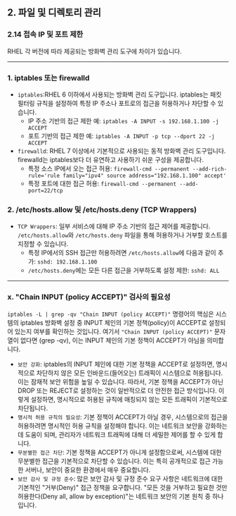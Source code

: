 ## 2. 파일 및 디렉토리 관리

### 2.14 접속 IP 및 포트 제한
RHEL 각 버전에 따라 제공되는 방화벽 관리 도구에 차이가 있습니다.

<hr/>

### 1. iptables 또는 firewalld

- `iptables`:RHEL 6 이하에서 사용되는 방화벽 관리 도구입니다. iptables는 패킷 필터링 규칙을 설정하여 특정 IP 주소나 포트로의 접근을 허용하거나 차단할 수 있습니다.
  - IP 주소 기반의 접근 제한 예: `iptables -A INPUT -s 192.168.1.100 -j ACCEPT`
  - 포트 기반의 접근 제한 예: `iptables -A INPUT -p tcp --dport 22 -j ACCEPT`
- `firewalld`: RHEL 7 이상에서 기본적으로 사용되는 동적 방화벽 관리 도구입니다. firewalld는 iptables보다 더 유연하고 사용하기 쉬운 구성을 제공합니다.
  - 특정 소스 IP에서 오는 접근 허용: `firewall-cmd --permanent --add-rich-rule='rule family="ipv4" source address="192.168.1.100" accept'`
  - 특정 포트에 대한 접근 허용: `firewall-cmd --permanent --add-port=22/tcp`


### 2. /etc/hosts.allow 및 /etc/hosts.deny (TCP Wrappers)

- `TCP Wrappers`: 일부 서비스에 대해 IP 주소 기반의 접근 제어를 제공합니다. `/etc/hosts.allow`와 `/etc/hosts.deny` 파일을 통해 허용하거나 거부할 호스트를 지정할 수 있습니다.
  - 특정 IP에서의 SSH 접근만 허용하려면 `/etc/hosts.allow`에 다음과 같이 추가: `sshd: 192.168.1.100`
  - `/etc/hosts.deny`에는 모든 다른 접근을 거부하도록 설정 제한: `sshd: ALL`

<hr/>

### x. "Chain INPUT (policy ACCEPT)" 검사의 필요성

`iptables -L | grep -qv "Chain INPUT (policy ACCEPT)"` 명령어의 핵심은 시스템의 iptables 방화벽 설정 중 INPUT 체인의 기본 정책(policy)이 ACCEPT로 설정되어 있는지 여부를 확인하는 것입니다. 여기서 `"Chain INPUT (policy ACCEPT)"` 문자열이 없다면 (grep -qv), 이는 INPUT 체인의 기본 정책이 ACCEPT가 아님을 의미합니다.

- `보안 강화`:  iptables의 INPUT 체인에 대한 기본 정책을 ACCEPT로 설정하면, 명시적으로 차단하지 않은 모든 인바운드(들어오는) 트래픽이 시스템으로 허용됩니다. 이는 잠재적 보안 위험을 높일 수 있습니다. 따라서, 기본 정책을 ACCEPT가 아닌 DROP 또는 REJECT로 설정하는 것이 일반적으로 더 안전한 접근 방식입니다. 이렇게 설정하면, 명시적으로 허용된 규칙에 매칭되지 않는 모든 트래픽이 기본적으로 차단됩니다.
- `명시적 허용 규칙의 필요성`: 기본 정책이 ACCEPT가 아닐 경우, 시스템으로의 접근을 허용하려면 명시적인 허용 규칙을 설정해야 합니다. 이는 네트워크 보안을 강화하는 데 도움이 되며, 관리자가 네트워크 트래픽에 대해 더 세밀한 제어를 할 수 있게 합니다.
- `무분별한 접근 차단`: 기본 정책을 ACCEPT가 아니게 설정함으로써, 시스템에 대한 무분별한 접근을 기본적으로 차단할 수 있습니다. 이는 특히 공개적으로 접근 가능한 서버나, 보안이 중요한 환경에서 매우 중요합니다.
- `보안 감사 및 규정 준수`: 많은 보안 감사 및 규정 준수 요구 사항은 네트워크에 대한 기본적인 "거부(Deny)" 접근 정책을 요구합니다. "모든 것을 거부하고 필요한 것만 허용한다(Deny all, allow by exception)"는 네트워크 보안의 기본 원칙 중 하나입니다.

